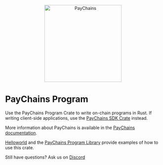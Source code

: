 <p align="center">
  <a href="https://paychains.com">
    <img alt="PayChains" src="https://i.imgur.com/IKyzQ6T.png" width="250" />
  </a>
</p>

# PayChains Program

Use the PayChains Program Crate to write on-chain programs in Rust.  If writing client-side applications, use the [PayChains SDK Crate](https://crates.io/crates/paychains-sdk) instead.

More information about PayChains is available in the [PayChains documentation](https://docs.paychains.com/).

[Helloworld](https://github.com/paychains-labs/example-helloworld) and the [PayChains Program Library](https://github.com/paychains-labs/paychains-program-library) provide examples of how to use this crate.

Still have questions?  Ask us on [Discord](https://discordapp.com/invite/pquxPsq)

